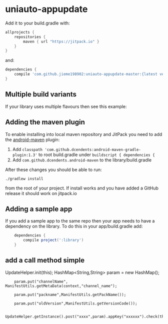 # uniauto-appupdate

Add it to your build.gradle with:
```gradle
allprojects {
    repositories {
        maven { url "https://jitpack.io" }
    }
}
```
and:

```gradle
dependencies {
    compile 'com.github.jieme198902:uniauto-appupdate-master:{latest version}'
}
```

## Multiple build variants

If your library uses multiple flavours then see this example:


## Adding the maven plugin

To enable installing into local maven repository and JitPack you need to add the [android-maven](https://github.com/dcendents/android-maven-gradle-plugin) plugin:

1. Add `classpath 'com.github.dcendents:android-maven-gradle-plugin:1.3'` to root build.gradle under `buildscript { dependencies {`
2. Add `com.github.dcendents.android-maven` to the library/build.gradle

After these changes you should be able to run:

    ./gradlew install
    
from the root of your project. If install works and you have added a GitHub release it should work on jitpack.io

## Adding a sample app 

If you add a sample app to the same repo then your app needs to have a dependency on the library. To do this in your app/build.gradle add:

```gradle
    dependencies {
        compile project(':library')
    }
```

## add a call method simple

UpdateHelper.init(this);
        HashMap<String,String> param = new HashMap();

        param.put("channelName", ManifestUtils.getMetaData(context,"channel_name");

        param.put("packname",ManifestUtils.getPackName());

        param.put("oldVersion",ManifestUtils.getVersionCode());

        UpdateHelper.getInstance().post("xxxx",param).appKey("xxxxxx").check(this);

